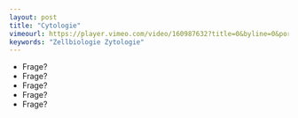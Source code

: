 ```yaml
---
layout: post
title: "Cytologie"
vimeourl: https://player.vimeo.com/video/160987632?title=0&byline=0&portrait=0
keywords: "Zellbiologie Zytologie"
---
```

- Frage?
- Frage?
- Frage?
- Frage?
- Frage?




